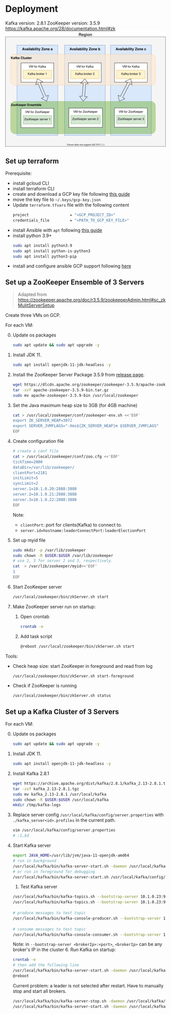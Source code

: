 # Deployment

Kafka version: 2.8.1
ZooKeeper version: 3.5.9
https://kafka.apache.org/28/documentation.html#zk
![Deploy Kafka on GCP](/diagrams/deploy-kafka-on-gcp.drawio.svg)

## Set up terraform

Prerequisite:

- install gcloud CLI
- install terraform CLI
- create and download a GCP key file following [this guide](https://learn.hashicorp.com/tutorials/terraform/google-cloud-platform-build?in=terraform/gcp-get-started)
- move the key file to `~/.keys/gcp-key.json`
- Update `terraform.tfvars` file with the following content
  ```bash
  project                  = "<GCP_PROJECT_ID>"
  credentials_file         = "<PATH_TO_GCP_KEY_FILE>"
  ```
- install Ansible with `apt` following [this guide](https://docs.ansible.com/ansible/latest/installation_guide/intro_installation.html#installing-ansible-on-specific-operating-systems)
- install python 3.9+
  ```bash
  sudo apt install python3.9
  sudo apt install python-is-python3
  sudo apt install python3-pip
  ```
- install and configure ansible GCP support following [here](https://docs.ansible.com/ansible/latest/scenario_guides/guide_gce.html)

## Set up a ZooKeeper Ensemble of 3 Servers

> Adapted from https://zookeeper.apache.org/doc/r3.5.9/zookeeperAdmin.html#sc_zkMulitServerSetup

Create three VMs on GCP.

For each VM:

0. Update os packages
   ```bash
   sudo apt update && sudo apt upgrade -y
   ```
1. Install JDK 11.
   ```bash
   sudo apt install openjdk-11-jdk-headless -y
   ```
2. Install the ZooKeeper Server Package 3.5.9 from [release page](https://zookeeper.apache.org/releases.html).

   ```bash
   wget https://dlcdn.apache.org/zookeeper/zookeeper-3.5.9/apache-zookeeper-3.5.9-bin.tar.gz
   tar -xvf apache-zookeeper-3.5.9-bin.tar.gz
   sudo mv apache-zookeeper-3.5.9-bin /usr/local/zookeeper
   ```

3. Set the Java maximum heap size to 3GB (for 4GB machine)
   ```bash
   cat > /usr/local/zookeeper/conf/zookeeper-env.sh <<'EOF'
   export ZK_SERVER_HEAP=3072
   export SERVER_JVMFLAGS="-Xms${ZK_SERVER_HEAP}m $SERVER_JVMFLAGS"
   EOF
   ```
4. Create configuration file

   ```bash
   # create a conf file
   cat > /usr/local/zookeeper/conf/zoo.cfg <<'EOF'
   tickTime=2000
   dataDir=/var/lib/zookeeper/
   clientPort=2181
   initLimit=5
   syncLimit=2
   server.1=10.1.0.20:2888:3888
   server.2=10.1.0.21:2888:3888
   server.3=10.1.0.22:2888:3888
   EOF
   ```

   Note:

   - `clientPort`: port for clients(Kafka) to connect to.
   - `server.id=hostname:leaderConnectPort:leaderElectionPort`

5. Set up myid file

   ```bash
   sudo mkdir -p /var/lib/zookeeper
   sudo chown -R $USER:$USER /var/lib/zookeeper
   # use 2, 3 for server 2 and 3, respectively.
   cat  > /var/lib/zookeeper/myid<<'EOF'
   1
   EOF
   ```

6. Start ZooKeeper server

   ```bash
   /usr/local/zookeeper/bin/zkServer.sh start
   ```

7. Make ZooKeeper server run on startup:
   1. Open crontab
      ```bash
      crontab -e
      ```
   2. Add task script
      ```bash
      @reboot /usr/local/zookeeper/bin/zkServer.sh start
      ```

Tools:

- Check heap size: start ZooKeeper in foreground and read from log
  ```bash
  /usr/local/zookeeper/bin/zkServer.sh start-foreground
  ```
- Check if ZooKeeper is running
  ```bash
  /usr/local/zookeeper/bin/zkServer.sh status
  ```

## Set up a Kafka Cluster of 3 Servers

For each VM:

0. Update os packages
   ```bash
   sudo apt update && sudo apt upgrade -y
   ```
1. Install JDK 11.
   ```bash
   sudo apt install openjdk-11-jdk-headless -y
   ```
2. Install Kafka 2.8.1

   ```bash
   wget https://archive.apache.org/dist/kafka/2.8.1/kafka_2.13-2.8.1.tgz
   tar -zxf kafka_2.13-2.8.1.tgz
   sudo mv kafka_2.13-2.8.1 /usr/local/kafka
   sudo chown -R $USER:$USER /usr/local/kafka
   mkdir /tmp/kafka-logs
   ```

3. Replace server config `/usr/local/kafka/config/server.properties` with `./kafka_server<id>.profiles` in the current path.

   ```bash
   vim /usr/local/kafka/config/server.properties
   # :1,$d
   ```

4. Start Kafka server

   ```bash
   export JAVA_HOME=/usr/lib/jvm/java-11-openjdk-amd64
   # run in background
   /usr/local/kafka/bin/kafka-server-start.sh -daemon /usr/local/kafka/config/server.properties
   # or run in foreground for debugging
   /usr/local/kafka/bin/kafka-server-start.sh /usr/local/kafka/config/server.properties

   ```

   1. Test Kafka server

   ```bash
   /usr/local/kafka/bin/kafka-topics.sh --bootstrap-server 10.1.0.23:9092 --create --replication-factor 3 --partitions 1 --topic test
   /usr/local/kafka/bin/kafka-topics.sh --bootstrap-server 10.1.0.23:9092 --describe --topic test

   # produce messages to test topic
   /usr/local/kafka/bin/kafka-console-producer.sh --bootstrap-server 10.1.0.23:9092, --topic test

   # consume messages to test topic
   /usr/local/kafka/bin/kafka-console-consumer.sh --bootstrap-server 10.1.0.23:9092 --topic test --from-beginning --partition 0
   ```

   Note: in `--bootstrap-server <brokerIp>:<port>`, `<brokerIp>` can be any broker's IP in the cluster 6. Run Kafka on startup:

   ```bash
   crontab -e
   # then add the following line
   /usr/local/kafka/bin/kafka-server-start.sh -daemon /usr/local/kafka/config/server.properties
   @reboot
   ```

   Current problem: a leader is not selected after restart. Have to manually stop and start all brokers.

   ```bash
   /usr/local/kafka/bin/kafka-server-stop.sh -daemon /usr/local/kafka/config/server.properties
   /usr/local/kafka/bin/kafka-server-start.sh -daemon /usr/local/kafka/config/server.properties
   ```
